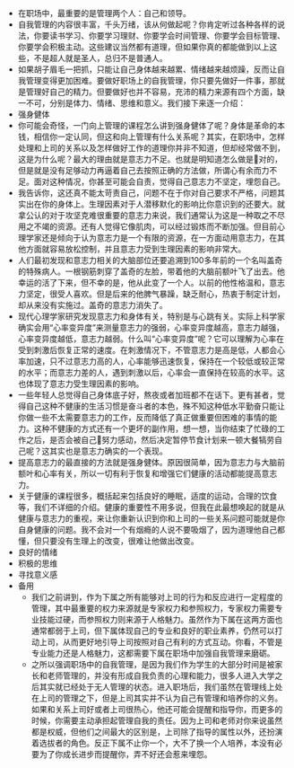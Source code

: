 - 在职场中，最重要的是管理两个人：自己和领导。
- 自我管理的内容很丰富，千头万绪，该从何做起呢？你肯定听过各种各样的说法，你要读书学习、你要学习理财、你要学会时间管理、你要学会目标管理、你要学会积极主动。这些建议当然都有道理，但如果你真的都能做到以上这些，不是超人就是圣人，总归不是普通人。
- 如果胡子眉毛一把抓，只能让自己身体越来越累、情绪越来越烦躁，反而让自我管理变得更加困难。要做好职场上的自我管理，你只要先做好一件事，那就是管理好自己的精力。但要做好也并不容易，充沛的精力来源有四个方面，缺一不可，分别是体力、情绪、思维和意义。我们接下来逐一介绍：
- 强身健体
- 你可能会奇怪，一门向上管理的课程怎么讲到强身健体了呢？身体是革命的本钱，相信你一定认同，但这和向上管理有什么关系呢？其实，在职场中，怎样处理和上司的关系以及怎样做好工作的道理你并非不知道，但却经常做不到，这是为什么呢？最大的理由就是意志力不足。也就是明知道怎么做是对的，但是就是没有足够动力再逼着自己去按照正确的方法做，所谓心有余而力不足。面对这种情况，你甚至可能会自责，觉得自己意志力不坚定，埋怨自己。
- 我告诉你，这还真不能太苛责自己，问题不在于你对自己要求不严格，问题其实出在你的身体上。生理因素对于人潜移默化的影响比你意识到的还要大。就拿公认的对于攻坚克难很重要的意志力来说，我们通常认为这是一种取之不尽用之不竭的资源。还有人觉得它像肌肉，可以经过锻炼而不断加强。但目前心理学家还是倾向于认为意志力是一个有限的资源，在一方面动用意志力，在其他方面就容易放松控制，并且意志力受到生理因素的影响非常大。
- 人们最初发现和意志力相关的大脑部位还要追溯到100多年前的一个名叫盖奇的特殊病人。一根钢筋刺穿了盖奇的左脸，带着他的大脑前额叶飞了出去。他幸运的活了下来，但不幸的是，他从此变了一个人。以前的他性格温和，意志力坚定，很受人喜欢。但是后来的他脾气暴躁，缺乏耐心，热衷于制定计划，却从来没有实施过。盖奇的意志力消失了。
- 现代心理学家研究发现意志力和身体有关，特别是与心跳有关。实际上科学家确实会用“心率变异度”来测量意志力的强弱，心率变异度越高，意志力越强，心率变异度越低，意志力越弱。什么叫“心率变异度”呢？它可以理解为心率在受到刺激后恢复正常的速度。在刺激情况下，不管意志力是高是低，人都会心率加速，只不过意志力高的人，心率能够迅速恢复，保持在一个较低或较正常的水平；而意志力差的人，遇到刺激以后，心率会一直保持在较高的水平。这也体现了意志力受生理因素的影响。
- 一些年轻人总觉得自己身体底子好，熬夜或者加班都不在话下。更有甚者，觉得自己这种不健康的生活习惯是奋斗者的本色，殊不知这种低水平勤奋只能让你做一些不太需要意志力的工作，反而降低了真正做重要但困难的事情的能力。这种不健康的方式还有一个更坏的副作用，想一想，当你结束了忙碌的工作之后，是否会被自己努力感动，然后决定暂停节食计划来一顿大餐犒劳自己呢？这其实也是意志力确实的一个表现。
- 提高意志力的最直接的方法就是强身健体。原因很简单，因为意志力与大脑前额叶和心率有关，所以一切有利于恢复和增强它们健康的活动都能提高意志力。
- 关于健康的课程很多，概括起来包括良好的睡眠，适度的运动，合理的饮食等，我们不详细的介绍。健康的重要性不用多说，但我在此最想唤起的就是从健康与意志力的重视，来让你重新认识到你和上司的一些关系问题可能就是你自身健康的问题。我不会对一个有烟瘾的人说不要吸烟了，因为道理他自己都懂，但只要没有生理上的改变，很难让他做出改变。
- 良好的情绪
- 积极的思维
- 寻找意义感
- 备用
    - 我们之前讲到，作为下属之所有能够对上司的行为和反应进行一定程度的管理，其中最重要的权力来源就是专家权力和参照权力，专家权力需要专业技能过硬，而参照权力则来源于人格魅力。虽然作为下属在这两方面也通常都弱于上司，但下属体现自己的专业和良好的职业素养，仍然可以打动上司，从而更好地引导上司按照对自己有利的方式互动。你看，不管是专业能力还是人格魅力，这都需要下属在职场中加强自我管理来磨砺。
    - 之所以强调职场中的自我管理，是因为我们作为学生的大部分时间是被家长和老师管理的，并没有形成自我负责的心理和能力，很多人进入大学之后其实就已经处于无人管理的状态。进入职场后，我们虽然在管理线上处在上司的管理之下，但是上司其实并不认为自己有管理和培养你的义务。如果和关系上司好或者上司很热心，他还可能会提醒和指导你，而更多的时候，你需要主动承担起管理自我的责任。因为上司和老师对你来说虽然都是权威，但他们之间最大的区别是，上司除了指导的属性以外，还扮演着选拔者的角色。反正下属不止你一个，大不了换一个人培养，本没有必要为了你成长进步而提醒你，弄不好还会惹来埋怨。
